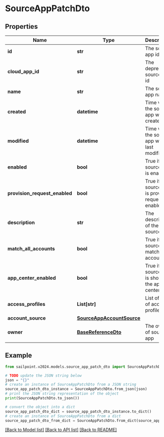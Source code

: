 # SourceAppPatchDto


## Properties

Name | Type | Description | Notes
------------ | ------------- | ------------- | -------------
**id** | **str** | The source app id | [optional] 
**cloud_app_id** | **str** | The deprecated source app id | [optional] 
**name** | **str** | The source app name | [optional] 
**created** | **datetime** | Time when the source app was created | [optional] 
**modified** | **datetime** | Time when the source app was last modified | [optional] 
**enabled** | **bool** | True if the source app is enabled | [optional] [default to False]
**provision_request_enabled** | **bool** | True if the source app is provision request enabled | [optional] [default to False]
**description** | **str** | The description of the source app | [optional] 
**match_all_accounts** | **bool** | True if the source app match all accounts | [optional] [default to False]
**app_center_enabled** | **bool** | True if the source app is shown in the app center | [optional] [default to True]
**access_profiles** | **List[str]** | List of IDs of access profiles | [optional] 
**account_source** | [**SourceAppAccountSource**](SourceAppAccountSource.md) |  | [optional] 
**owner** | [**BaseReferenceDto**](BaseReferenceDto.md) | The owner of source app | [optional] 

## Example

```python
from sailpoint.v2024.models.source_app_patch_dto import SourceAppPatchDto

# TODO update the JSON string below
json = "{}"
# create an instance of SourceAppPatchDto from a JSON string
source_app_patch_dto_instance = SourceAppPatchDto.from_json(json)
# print the JSON string representation of the object
print(SourceAppPatchDto.to_json())

# convert the object into a dict
source_app_patch_dto_dict = source_app_patch_dto_instance.to_dict()
# create an instance of SourceAppPatchDto from a dict
source_app_patch_dto_from_dict = SourceAppPatchDto.from_dict(source_app_patch_dto_dict)
```
[[Back to Model list]](../README.md#documentation-for-models) [[Back to API list]](../README.md#documentation-for-api-endpoints) [[Back to README]](../README.md)


